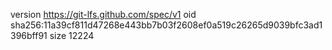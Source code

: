 version https://git-lfs.github.com/spec/v1
oid sha256:11a39cf811d47268e443bb7b03f2608ef0a519c26265d9039bfc3ad1396bff91
size 12224
